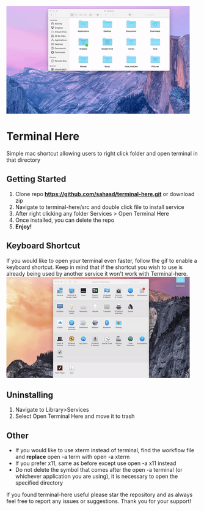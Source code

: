 ![alt tag](/assets/demo.gif)

# Terminal Here
Simple mac shortcut allowing users to right click folder and open terminal in that directory

## Getting Started
1. Clone repo **https://github.com/sahasd/terminal-here.git** or download zip
2. Navigate to terminal-here/src and double click file to install service
3. After right clicking any folder Services > Open Terminal Here 
4. Once installed, you can delete the repo
5. **Enjoy!**

## Keyboard Shortcut
If you would like to open your terminal even faster, follow the gif to enable a keyboard shortcut. Keep in mind that if the shortcut you wish to use is already being used by another service it won't work with Terminal-here. 
![alt tag](/assets/keyshortcutdemo.gif)

## Uninstalling
1. Navigate to Library>Services 
2. Select Open Terminal Here and move it to trash

## Other
- If you would like to use xterm instead of terminal, find the workflow file and **replace** open -a term with open -a xterm
- If you prefer x11, same as before except use open -a x11 instead
- Do not delete the symbol that comes after the open -a terminal (or whichever application you are using), it is necessary to open the specified directory


If you found terminal-here useful please star the repository and as always feel free to report any issues or suggestions. Thank you for your support!
